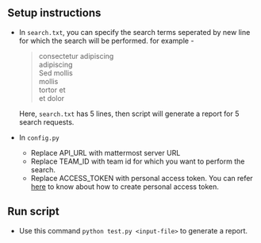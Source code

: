 ## Setup instructions
* In `search.txt`, you can specify the search terms seperated by new line for which the search will be performed. 
for example - 
    > consectetur adipiscing<br>
    adipiscing<br>
    Sed mollis<br>
    mollis<br>
    tortor et<br>
    et dolor<br>
    >
    Here, `search.txt` has 5 lines, then script will generate a report for 5 search requests.

* In `config.py`
    * Replace API_URL with mattermost server URL 
    * Replace TEAM_ID with team id for which you want to perform the search.
    * Replace ACCESS_TOKEN with personal access token. You can refer [here](https://docs.mattermost.com/developer/personal-access-tokens.html#personal-access-tokens) to know about how to create personal access token.

## Run script
   * Use this command ```python test.py <input-file>``` to generate a report.
